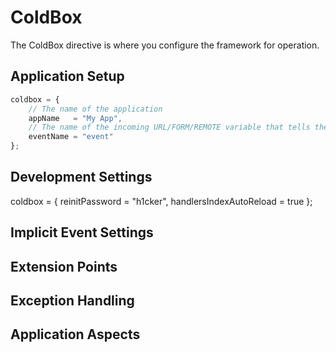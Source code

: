 # ColdBox
The ColdBox directive is where you configure the framework for operation.  

## Application Setup

```js
coldbox = {
    // The name of the application
	appName   = "My App",
	// The name of the incoming URL/FORM/REMOTE variable that tells the framework what event to execute. Ex: index.cfm?event=users.list
	eventName = "event"
};
```

## Development Settings

coldbox = {
	reinitPassword = "h1cker",
	handlersIndexAutoReload = true
};

## Implicit Event Settings

## Extension Points

## Exception Handling

## Application Aspects 